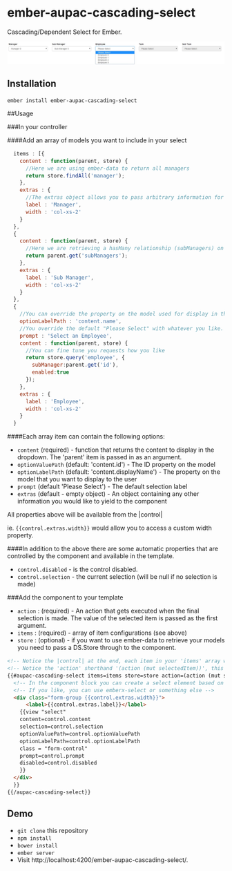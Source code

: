 # ember-aupac-cascading-select

Cascading/Dependent Select for Ember.

![alt tag](https://github.com/aupac/ember-aupac-cascading-select/blob/master/example.jpg)


## Installation

```
ember install ember-aupac-cascading-select
```

##Usage

###In your controller

####Add an array of models you want to include in your select
```javascript
  items : [{
    content : function(parent, store) {
      //Here we are using ember-data to return all managers
      return store.findAll('manager');
    },
    extras : {
      //The extras object allows you to pass arbitrary information for use in the template
      label : 'Manager',
      width : 'col-xs-2'
    }
  },
  {
    content : function(parent, store) {
      //Here we are retrieving a hasMany relationship (subManagers) on a manager (see above) and populating the select with them. 
      return parent.get('subManagers');
    },
    extras : {
      label : 'Sub Manager',
      width : 'col-xs-2'
    }
  },
  {
    //You can override the property on the model used for display in the select, the default is `content.displayName`
    optionLabelPath : 'content.name',
    //You override the default "Please Select" with whatever you like.
    prompt : 'Select an Employee',
    content : function(parent, store) {
      //You can fine tune you requests how you like 
      return store.query('employee', {
        subManager:parent.get('id'),
        enabled:true
      });
    },
    extras : {
      label : 'Employee',
      width : 'col-xs-2'
    }
  }
```

####Each array item can contain the following options:

-    `content` (required) - function that returns the content to display in the dropdown.  The 'parent' item is passed in as an argument.
-    `optionValuePath` (default: 'content.id') - The ID property on the model
-    `optionLabelPath` (default: 'content.displayName') - The property on the model that you want to display to the user
-    `prompt` (default 'Please Select') - The default selection label
-    `extras` (default - empty object) - An object containing any other information you would like to yield to the component


All properties above will be available from the |control|

ie. `{{control.extras.width}}` would allow you to access a custom width property.

####In addition to the above there are some automatic properties that are controlled by the component and available in the template.

- `control.disabled` - is the control disabled.
- `control.selection` - the current selection (will be null if no selection is made)

###Add the component to your template


- `action`  : (required) - An action that gets executed when the final selection is made.  The value of the selected item is passed as the first argument.
- `items` : (required) - array of item configurations (see above)
- `store` : (optional) - if you want to use ember-data to retrieve your models you need to pass a DS.Store through to the component.

```html
<!-- Notice the |control| at the end, each item in your 'items' array will be passed to this variable -->
<!-- Notice the 'action' shorthand '(action (mut selectedItem))', this basically sets up an action to set the selectedItem property without actually needing the action on the controller -->
{{#aupac-cascading-select items=items store=store action=(action (mut selectedItem)) as |control|}}
  <!-- In the component block you can create a select element based on your control, here I am using the soon to be removed Ember.Select in Ember2.0.-->
  <!-- If you like, you can use emberx-select or something else -->
  <div class="form-group {{control.extras.width}}">
      <label>{{control.extras.label}}</label>
    {{view "select"
    content=control.content
    selection=control.selection
    optionValuePath=control.optionValuePath
    optionLabelPath=control.optionLabelPath
    class = "form-control"
    prompt=control.prompt
    disabled=control.disabled
    }}
  </div>
  }}
{{/aupac-cascading-select}}
``` 

## Demo

* `git clone` this repository
* `npm install`
* `bower install`
* `ember server`
* Visit http://localhost:4200/ember-aupac-cascading-select/.
